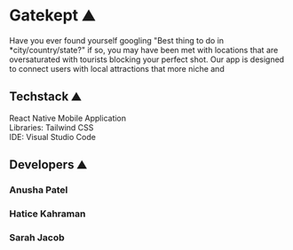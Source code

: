 ﻿# Gatekept ⛰️
Have you ever found yourself googling "Best thing to do in *city/country/state?" if so, you may have been met with locations that are oversaturated with tourists blocking your perfect shot. Our app is designed to connect users with local attractions that more niche and 

## Techstack ⛰️

React Native Mobile Application\
Libraries: Tailwind CSS\
IDE: Visual Studio Code

## Developers ⛰️
### Anusha Patel
### Hatice Kahraman
### Sarah Jacob
